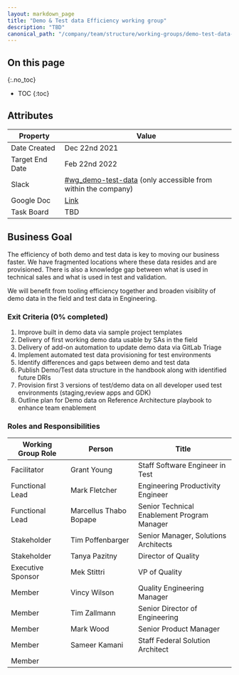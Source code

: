 ```yaml
---
layout: markdown_page
title: "Demo & Test data Efficiency working group"
description: "TBD"
canonical_path: "/company/team/structure/working-groups/demo-test-data-efficiency/"
---
```


## On this page
{:.no_toc}

- TOC
{:toc}

## Attributes

| Property        | Value           |
|-----------------|-----------------|
| Date Created    | Dec 22nd 2021 |
| Target End Date | Feb 22nd 2022  |
| Slack           | [#wg_demo-test-data](https://gitlab.slack.com/archives/C02M7GX1SBE) (only accessible from within the company) |
| Google Doc      | [Link](https://docs.google.com/document/d/1YHgGG8aedB9ho_QHOTIlo3TNxAl_0N6vOWyT7YtCWeU/edit#) |
| Task Board      | TBD |

## Business Goal

The efficiency of both demo and test data is key to moving our business faster. We have fragmented locations where these data resides and are provisioned. There is also a knowledge gap between what is used in technical sales and what is used in test and validation.  

We will benefit from tooling efficiency together and broaden visiblity of demo data in the field and test data in Engineering.

### Exit Criteria (0% completed)

1. Improve built in demo data via sample project templates
1. Delivery of first working demo data usable by SAs in the field
1. Delivery of add-on automation to update demo data via GitLab Triage
1. Implement automated test data provisioning for test environments  
1. Identify differences and gaps between demo and test data 
1. Publish Demo/Test data structure in the handbook along with identified future DRIs
1. Provision first 3 versions of test/demo data on all developer used test environments (staging,review apps and GDK)
1. Outline plan for Demo data on Reference Architecture playbook to enhance team enablement

### Roles and Responsibilities

| Working Group Role    | Person                 | Title                          |
|-----------------------|------------------------|--------------------------------|
| Facilitator           | Grant Young            | Staff Software Engineer in Test |
| Functional Lead       | Mark Fletcher          | Engineering Productivity Engineer |
| Functional Lead       | Marcellus Thabo Bopape | Senior Technical Enablement Program Manager |
| Stakeholder           | Tim Poffenbarger       | Senior Manager, Solutions Architects |
| Stakeholder           | Tanya Pazitny          | Director of Quality           |
| Executive Sponsor     | Mek Stittri            | VP of Quality                  |
| Member                | Vincy Wilson           | Quality Engineering Manager    |
| Member                | Tim Zallmann           | Senior Director of Engineering |
| Member                | Mark Wood              | Senior Product Manager         |
| Member                |  Sameer Kamani         | Staff Federal Solution Architect |
| Member                |                        |                                |
